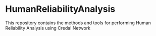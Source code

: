 # HumanReliabilityAnalysis
This repository contains the methods and tools for performing Human Reliability Analysis using Credal Network
